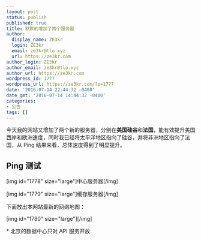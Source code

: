 ```yaml
---
layout: post
status: publish
published: true
title: 默默的增加了两个服务器
author:
  display_name: ZE3kr
  login: ZE3kr
  email: ze3kr@tlo.xyz
  url: https://ze3kr.com
author_login: ZE3kr
author_email: ze3kr@tlo.xyz
author_url: https://ze3kr.com
wordpress_id: 1777
wordpress_url: https://ze3kr.com/?p=1777
date: '2016-07-14 22:44:32 -0400'
date_gmt: '2016-07-14 14:44:32 -0400'
categories:
- 公告
tags: []
---
```

<p>今天我的网站又增加了两个新的服务器，分别在<strong>美国硅谷</strong>和<strong>法国</strong>，能有效提升美国西岸和欧洲速度，同时我已经将太平洋地区指向了硅谷，并将非洲地区指向了法国，从 Ping 结果来看，总体速度得到了明显提升。</p>
<p><!--more--></p>
<h2>Ping 测试</h2>
<p>[img id="1778" size="large"]中心服务器[/img]</p>
<p>[img id="1779" size="large"]缓存服务器[/img]</p>
<p>下面放出本网站最新的网络地图：</p>
<p>[img id="1780" size="large"][/img]</p>
<p>* 北京的数据中心只对 API 服务开放</p>
